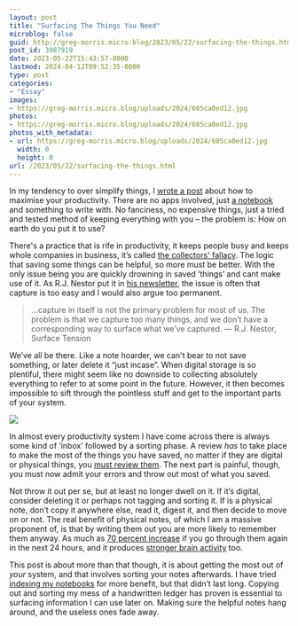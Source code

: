 ```yaml
---
layout: post
title: "Surfacing The Things You Need"
microblog: false
guid: http://greg-morris.micro.blog/2023/05/22/surfacing-the-things.html
post_id: 3987919
date: 2023-05-22T15:43:57-0000
lastmod: 2024-04-12T09:52:35-0000
type: post
categories:
- "Essay"
images:
- https://greg-morris.micro.blog/uploads/2024/605ca0ed12.jpg
photos:
- https://greg-morris.micro.blog/uploads/2024/605ca0ed12.jpg
photos_with_metadata:
- url: https://greg-morris.micro.blog/uploads/2024/605ca0ed12.jpg
  width: 0
  height: 0
url: /2023/05/22/surfacing-the-things.html
---
```

In my tendency to over simplify things, I [wrote a post](/2023/05/17/get-a-notebook.html) about how to maximise your productivity. There are no apps involved, just [a notebook](/2023/03/12/what-is-my.html) and something to write with. No fanciness, no expensive things, just a tried and tested method of keeping everything with you – the problem is: How on earth do you put it to use?

There's a practice that is rife in productivity, it keeps people busy and keeps whole companies in business, it’s called [the collectors' fallacy](https://zettelkasten.de/posts/collectors-fallacy/). The logic that saving some things can be helpful, so more must be better. With the only issue being you are quickly drowning in saved ‘things’ and cant make use of it. As R.J. Nestor put it in [his newsletter](https://signup.rjnestor.com/posts/weekend-upgrade-35-surface-tension), the issue is often that capture is too easy and I would also argue too permanent. 

> …capture in itself is not the primary problem for most of us. The problem is that we capture too many things, and we don’t have a corresponding way to surface what we’ve captured. — R.J. Nestor, Surface Tension

We’ve all be there. Like a note hoarder, we can't bear to not save something, or later delete it “just incase”. When digital storage is so plentiful, there might seem like no downside to collecting absolutely everything to refer to at some point in the future. However, it then becomes impossible to sift through the pointless stuff and get to the important parts of your system.

![](https://greg-morris.micro.blog/uploads/2024/605ca0ed12.jpg)

In almost every productivity system I have come across there is always some kind of ‘inbox’ followed by a sorting phase. A review *has* to take place to make the most of the things you have saved, no matter if they are digital or physical things, you [must review them](/2022/12/31/manual-practices-to.html). The next part is painful, though, you must now admit your errors and throw out most of what you saved.

Not throw it out per se, but at least no longer dwell on it. If it’s digital, consider deleting it or perhaps not tagging and sorting it. If is a physical note, don’t copy it anywhere else, read it, digest it, and then decide to move on or not. The real benefit of physical notes, of which I am a massive proponent of, is that by writing them out you are more likely to remember them anyway. As much as [70 percent increase](https://www.lifehack.org/articles/productivity/you-will-remember-information-longer-you-hand-write-notes.html) if you go through them again in the next 24 hours, and it produces [stronger brain activity](https://www.sciencedaily.com/releases/2021/03/210319080820.htm) too.

This post is about more than that though, it is about getting the most out of *your* system, and that involves sorting your notes afterwards. I have tried [indexing my notebooks](/2023/03/17/indexing-a-used.html) for more benefit, but that didn’t last long. Copying out and sorting my mess of a handwritten ledger has proven is essential to surfacing information I can use later on. Making sure the helpful notes hang around, and the useless ones fade away.
